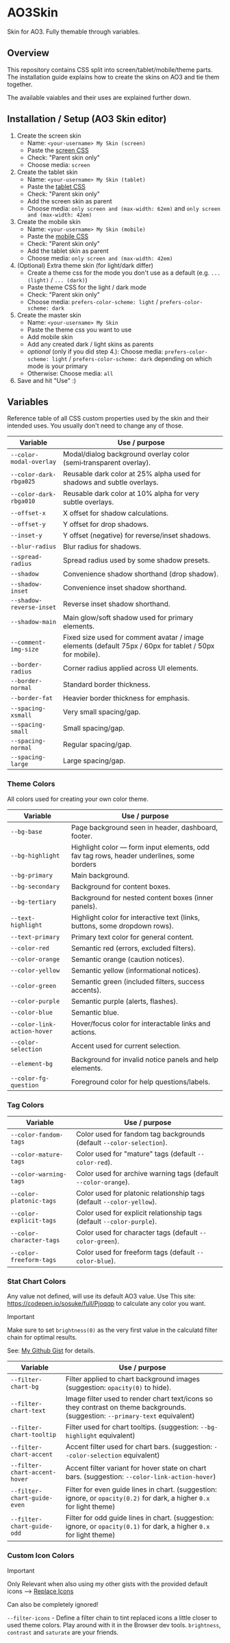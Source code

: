 # AO3Skin

Skin for AO3. Fully themable through variables.

## Overview

This repository contains CSS split into screen/tablet/mobile/theme parts. The installation guide explains how to create the skins on AO3 and tie them together.

The available vaiables and their uses are explained further down.

## Installation / Setup (AO3 Skin editor)

1. Create the screen skin
   - Name: `<your-username> My Skin (screen)`
   - Paste the [screen CSS](AO3Skin-screen.css)
   - Check: "Parent skin only"
   - Choose media: `screen`
2. Create the tablet skin
   - Name: `<your-username> My Skin (tablet)`
   - Paste the [tablet CSS](AO3Skin-tablet.css)
   - Check: "Parent skin only"
   - Add the screen skin as parent
   - Choose media: `only screen and (max-width: 62em)` and `only screen and (max-width: 42em)`
3. Create the mobile skin
   - Name: `<your-username> My Skin (mobile)`
   - Paste the [mobile CSS](AO3Skin-mobile.css)
   - Check: "Parent skin only"
   - Add the tablet skin as parent
   - Choose media: `only screen and (max-width: 42em)`
4. (Optional) Extra theme skin (for light/dark differ)
   - Create a theme css for the mode you don't use as a default (e.g. `... (light)` / `... (dark)`)
   - Paste theme CSS for the light / dark mode
   - Check: "Parent skin only"
   - Choose media: `prefers-color-scheme: light` / `prefers-color-scheme: dark`
5. Create the master skin
   - Name: `<your-username> My Skin`
   - Paste the theme css you want to use
   - Add mobile skin
   - Add any created dark / light skins as parents
   - _optional_ (only if you did step 4.): Choose media: `prefers-color-scheme: light` / `prefers-color-scheme: dark` depending on which mode is your primary
   - Otherwise: Choose media: `all`
6. Save and hit "Use" :)

## Variables

Reference table of all CSS custom properties used by the skin and their intended uses. You usually don't need to change any of those.

| Variable                 | Use / purpose                                                                                           |
| ------------------------ | ------------------------------------------------------------------------------------------------------- |
| `--color-modal-overlay`  | Modal/dialog background overlay color (semi‑transparent overlay).                                       |
| `--color-dark-rbga025`   | Reusable dark color at 25% alpha used for shadows and subtle overlays.                                  |
| `--color-dark-rbga010`   | Reusable dark color at 10% alpha for very subtle overlays.                                              |
| `--offset-x`             | X offset for shadow calculations.                                                                       |
| `--offset-y`             | Y offset for drop shadows.                                                                              |
| `--inset-y`              | Y offset (negative) for reverse/inset shadows.                                                          |
| `--blur-radius`          | Blur radius for shadows.                                                                                |
| `--spread-radius`        | Spread radius used by some shadow presets.                                                              |
| `--shadow`               | Convenience shadow shorthand (drop shadow).                                                             |
| `--shadow-inset`         | Convenience inset shadow shorthand.                                                                     |
| `--shadow-reverse-inset` | Reverse inset shadow shorthand.                                                                         |
| `--shadow-main`          | Main glow/soft shadow used for primary elements.                                                        |
| `--comment-img-size`     | Fixed size used for comment avatar / image elements (default 75px / 60px for tablet / 50px for mobile). |
| `--border-radius`        | Corner radius applied across UI elements.                                                               |
| `--border-normal`        | Standard border thickness.                                                                              |
| `--border-fat`           | Heavier border thickness for emphasis.                                                                  |
| `--spacing-xsmall`       | Very small spacing/gap.                                                                                 |
| `--spacing-small`        | Small spacing/gap.                                                                                      |
| `--spacing-normal`       | Regular spacing/gap.                                                                                    |
| `--spacing-large`        | Large spacing/gap.                                                                                      |

### Theme Colors

All colors used for creating your own color theme.

| Variable                    | Use / purpose                                                                            |
| --------------------------- | ---------------------------------------------------------------------------------------- |
| `--bg-base`                 | Page background seen in header, dashboard, footer.                                       |
| `--bg-highlight`            | Highlight color — form input elements, odd fav tag rows, header underlines, some borders |
| `--bg-primary`              | Main background.                                                                         |
| `--bg-secondary`            | Background for content boxes.                                                            |
| `--bg-tertiary`             | Background for nested content boxes (inner panels).                                      |
| `--text-highlight`          | Highlight color for interactive text (links, buttons, some dropdown rows).               |
| `--text-primary`            | Primary text color for general content.                                                  |
| `--color-red`               | Semantic red (errors, excluded filters).                                                 |
| `--color-orange`            | Semantic orange (caution notices).                                                       |
| `--color-yellow`            | Semantic yellow (informational notices).                                                 |
| `--color-green`             | Semantic green (included filters, success accents).                                      |
| `--color-purple`            | Semantic purple (alerts, flashes).                                                       |
| `--color-blue`              | Semantic blue.                                                                           |
| `--color-link-action-hover` | Hover/focus color for interactable links and actions.                                    |
| `--color-selection`         | Accent used for current selection.                                                       |
| `--element-bg`              | Background for invalid notice panels and help elements.                                  |
| `--color-fg-question`       | Foreground color for help questions/labels.                                              |

### Tag Colors

| Variable                 | Use / purpose                                                         |
| ------------------------ | --------------------------------------------------------------------- |
| `--color-fandom-tags`    | Color used for fandom tag backgrounds (default `--color-selection`).  |
| `--color-mature-tags`    | Color used for "mature" tags (default `--color-red`).                 |
| `--color-warning-tags`   | Color used for archive warning tags (default `--color-orange`).       |
| `--color-platonic-tags`  | Color used for platonic relationship tags (default `--color-yellow`). |
| `--color-explicit-tags`  | Color used for explicit relationship tags (default `--color-purple`). |
| `--color-character-tags` | Color used for character tags (default `--color-green`).              |
| `--color-freeform-tags`  | Color used for freeform tags (default `--color-blue`).                |

### Stat Chart Colors

Any value not defined, will use its default AO3 value. Use This site: https://codepen.io/sosuke/full/Pjoqqp to calculate any color you want.

> [!IMPORTANT]
> Make sure to set `brightness(0)` as the very first value in the calculatd filter chain for optimal results.

See: [My Github Gist](https://gist.github.com/genusslicht/9910dfeb496f20dacac42945b9b17ff7) for details.

| Variable                      | Use / purpose                                                                                                                 |
| ----------------------------- | ----------------------------------------------------------------------------------------------------------------------------- |
| `--filter-chart-bg`           | Filter applied to chart background images (suggestion: `opacity(0)` to hide).                                                 |
| `--filter-chart-text`         | Image filter used to render chart text/icons so they contrast on theme backgrounds. (suggestion: `--primary-text` equivalent) |
| `--filter-chart-tooltip`      | Filter used for chart tooltips. (suggestion: `--bg-highlight` equivalent)                                                     |
| `--filter-chart-accent`       | Accent filter used for chart bars. (suggestion: `--color-selection` equivalent)                                               |
| `--filter-chart-accent-hover` | Accent filter variant for hover state on chart bars. (suggestion: `--color-link-action-hover`)                                |
| `--filter-chart-guide-even`   | Filter for even guide lines in chart. (suggestion: ignore, or `opacity(0.2)` for dark, a higher `0.x` for light theme)        |
| `--filter-chart-guide-odd`    | Filter for odd guide lines in chart. (suggestion: ignore, or `opacity(0.1)` for dark, a higher `0.x` for light theme)         |

### Custom Icon Colors

> [!IMPORTANT]
> Only Relevant when also using my other gists with the provided default icons --> [Replace Icons](https://gist.github.com/genusslicht/10a829e20868ce7bc1a0bdc7984ee714)
>
> Can also be completely ignored!

`--filter-icons` - Define a filter chain to tint replaced icons a little closer to used theme colors. Play around with it in the Browser dev tools. `brightness`, `contrast` and `saturate` are your friends.
